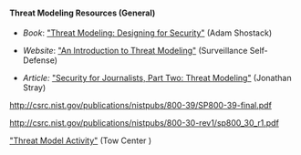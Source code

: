 
#### Threat Modeling Resources (General)

  * *Book*: ["Threat Modeling: Designing for Security"](http://threatmodelingbook.com/) (Adam Shostack)

  * *Website*: ["An Introduction to Threat Modeling"](https://ssd.eff.org/en/module/introduction-threat-modeling) (Surveillance Self-Defense)
  
  * *Article:* ["Security for Journalists, Part Two: Threat Modeling"](https://source.opennews.org/en-US/learning/security-journalists-part-two-threat-modeling) (Jonathan Stray)


http://csrc.nist.gov/publications/nistpubs/800-39/SP800-39-final.pdf

http://csrc.nist.gov/publications/nistpubs/800-30-rev1/sp800_30_r1.pdf

["Threat Model Activity"](http://www.compjournalism.com/?p=109) (Tow Center )
